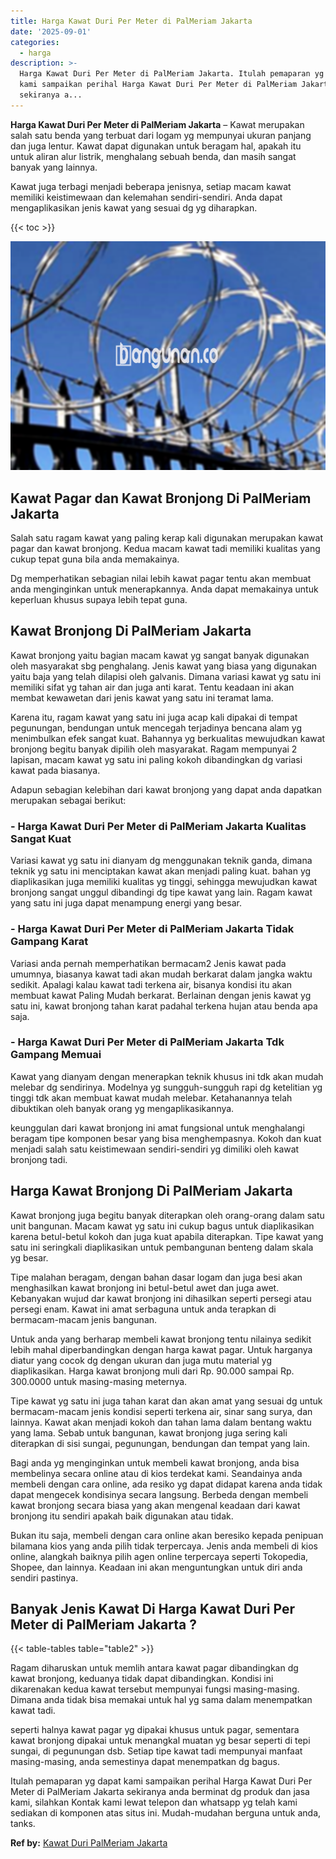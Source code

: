 ```yaml
---
title: Harga Kawat Duri Per Meter di PalMeriam Jakarta
date: '2025-09-01'
categories:
  - harga
description: >-
  Harga Kawat Duri Per Meter di PalMeriam Jakarta. Itulah pemaparan yg dapat
  kami sampaikan perihal Harga Kawat Duri Per Meter di PalMeriam Jakarta
  sekiranya a...
---
```


**Harga Kawat Duri Per Meter di PalMeriam Jakarta** – Kawat merupakan salah satu benda yang terbuat dari logam yg mempunyai ukuran panjang dan juga lentur. Kawat dapat digunakan untuk beragam hal, apakah itu untuk aliran alur listrik, menghalang sebuah benda, dan masih sangat banyak yang lainnya.

Kawat juga terbagi menjadi beberapa jenisnya, setiap macam kawat memiliki keistimewaan dan kelemahan sendiri-sendiri. Anda dapat mengaplikasikan jenis kawat yang sesuai dg yg diharapkan.

{{< toc >}}

![Harga Kawat Duri Per Meter di PalMeriam Jakarta](/images/jual-kawat-murah48.png)

## Kawat Pagar dan Kawat Bronjong Di PalMeriam Jakarta

Salah satu ragam kawat yang paling kerap kali digunakan merupakan kawat pagar dan kawat bronjong. Kedua macam kawat tadi memiliki kualitas yang cukup tepat guna bila anda memakainya.

Dg memperhatikan sebagian nilai lebih kawat pagar tentu akan membuat anda menginginkan untuk menerapkannya. Anda dapat memakainya untuk keperluan khusus supaya lebih tepat guna.

## Kawat Bronjong Di PalMeriam Jakarta

Kawat bronjong yaitu bagian macam kawat yg sangat banyak digunakan oleh masyarakat sbg penghalang. Jenis kawat yang biasa yang digunakan yaitu baja yang telah dilapisi oleh galvanis. Dimana variasi kawat yg satu ini memiliki sifat yg tahan air dan juga anti karat. Tentu keadaan ini akan membat kewawetan dari jenis kawat yang satu ini teramat lama.

Karena itu, ragam kawat yang satu ini juga acap kali dipakai di tempat pegunungan, bendungan untuk mencegah terjadinya bencana alam yg menimbulkan efek sangat kuat. Bahannya yg berkualitas mewujudkan kawat bronjong begitu banyak dipilih oleh masyarakat. Ragam mempunyai 2 lapisan, macam kawat yg satu ini paling kokoh dibandingkan dg variasi kawat pada biasanya.

Adapun sebagian kelebihan dari kawat bronjong yang dapat anda dapatkan merupakan sebagai berikut:

### \- Harga Kawat Duri Per Meter di PalMeriam Jakarta Kualitas Sangat Kuat

Variasi kawat yg satu ini dianyam dg menggunakan teknik ganda, dimana teknik yg satu ini menciptakan kawat akan menjadi paling kuat. bahan yg diaplikasikan juga memiliki kualitas yg tinggi, sehingga mewujudkan kawat bronjong sangat unggul dibandingi dg tipe kawat yang lain. Ragam kawat yang satu ini juga dapat menampung energi yang besar.

### \- Harga Kawat Duri Per Meter di PalMeriam Jakarta Tidak Gampang Karat

Variasi anda pernah memperhatikan bermacam2 Jenis kawat pada umumnya, biasanya kawat tadi akan mudah berkarat dalam jangka waktu sedikit. Apalagi kalau kawat tadi terkena air, bisanya kondisi itu akan membuat kawat Paling Mudah berkarat. Berlainan dengan jenis kawat yg satu ini, kawat bronjong tahan karat padahal terkena hujan atau benda apa saja.

### \- Harga Kawat Duri Per Meter di PalMeriam Jakarta Tdk Gampang Memuai

Kawat yang dianyam dengan menerapkan teknik khusus ini tdk akan mudah melebar dg sendirinya. Modelnya yg sungguh-sungguh rapi dg ketelitian yg tinggi tdk akan membuat kawat mudah melebar. Ketahanannya telah dibuktikan oleh banyak orang yg mengaplikasikannya.

keunggulan dari kawat bronjong ini amat fungsional untuk menghalangi beragam tipe komponen besar yang bisa menghempasnya. Kokoh dan kuat menjadi salah satu keistimewaan sendiri-sendiri yg dimiliki oleh kawat bronjong tadi.

## Harga Kawat Bronjong Di PalMeriam Jakarta

Kawat bronjong juga begitu banyak diterapkan oleh orang-orang dalam satu unit bangunan. Macam kawat yg satu ini cukup bagus untuk diaplikasikan karena betul-betul kokoh dan juga kuat apabila diterapkan. Tipe kawat yang satu ini seringkali diaplikasikan untuk pembangunan benteng dalam skala yg besar.

Tipe malahan beragam, dengan bahan dasar logam dan juga besi akan menghasilkan kawat bronjong ini betul-betul awet dan juga awet. Kebanyakan wujud dar kawat bronjong ini dihasilkan seperti persegi atau persegi enam. Kawat ini amat serbaguna untuk anda terapkan di bermacam-macam jenis bangunan.

Untuk anda yang berharap membeli kawat bronjong tentu nilainya sedikit lebih mahal diperbandingkan dengan harga kawat pagar. Untuk harganya diatur yang cocok dg dengan ukuran dan juga mutu material yg diaplikasikan. Harga kawat bronjong muli dari Rp. 90.000 sampai Rp. 300.0000 untuk masing-masing meternya.

Tipe kawat yg satu ini juga tahan karat dan akan amat yang sesuai dg untuk bermacam-macam jenis kondisi seperti terkena air, sinar sang surya, dan lainnya. Kawat akan menjadi kokoh dan tahan lama dalam bentang waktu yang lama. Sebab untuk bangunan, kawat bronjong juga sering kali diterapkan di sisi sungai, pegunungan, bendungan dan tempat yang lain.

Bagi anda yg menginginkan untuk membeli kawat bronjong, anda bisa membelinya secara online atau di kios terdekat kami. Seandainya anda membeli dengan cara online, ada resiko yg dapat didapat karena anda tidak dapat mengecek kondisinya secara langsung. Berbeda dengan membeli kawat bronjong secara biasa yang akan mengenal keadaan dari kawat bronjong itu sendiri apakah baik digunakan atau tidak.

Bukan itu saja, membeli dengan cara online akan beresiko kepada penipuan bilamana kios yang anda pilih tidak terpercaya. Jenis anda membeli di kios online, alangkah baiknya pilih agen online terpercaya seperti Tokopedia, Shopee, dan lainnya. Keadaan ini akan menguntungkan untuk diri anda sendiri pastinya.

## Banyak Jenis Kawat Di Harga Kawat Duri Per Meter di PalMeriam Jakarta ?

{{< table-tables table="table2" >}}

Ragam diharuskan untuk memlih antara kawat pagar dibandingkan dg kawat bronjong, keduanya tidak dapat dibandingkan. Kondisi ini dikarenakan kedua kawat tersebut mempunyai fungsi masing-masing. Dimana anda tidak bisa memakai untuk hal yg sama dalam menempatkan kawat tadi.

seperti halnya kawat pagar yg dipakai khusus untuk pagar, sementara kawat bronjong dipakai untuk menangkal muatan yg besar seperti di tepi sungai, di pegunungan dsb. Setiap tipe kawat tadi mempunyai manfaat masing-masing, anda semestinya dapat menempatkan dg bagus.

Itulah pemaparan yg dapat kami sampaikan perihal Harga Kawat Duri Per Meter di PalMeriam Jakarta sekiranya anda berminat dg produk dan jasa kami, silahkan Kontak kami lewat telepon dan whatsapp yg telah kami sediakan di komponen atas situs ini. Mudah-mudahan berguna untuk anda, tanks.

**Ref by:** [Kawat Duri PalMeriam Jakarta](https://id.wikipedia.org/wiki/Kawat)
